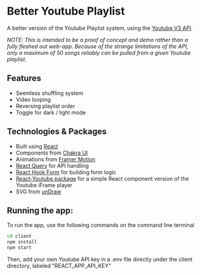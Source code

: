 # Better Youtube Playlist

A better version of the Youtube Playlist system, using the [Youtube V3 API](https://developers.google.com/youtube/v3/).

_NOTE: This is intended to be a proof of concept and demo rather than a fully fleshed out web-app. Because of the strange limitations of the API, only a maximum of 50 songs reliably can be pulled from a given Youtube playlist._

## Features

- Seemless shuffling system
- Video looping
- Reversing playlist order
- Toggle for dark / light mode

## Technologies & Packages

- Built using [React](https://reactjs.org/)
- Components from [Chakra UI](https://chakra-ui.com/)
- Animations from [Framer Motion](https://www.framer.com/motion/)
- [React Query](https://react-query.tanstack.com/) for API handling
- [React Hook Form](https://react-hook-form.com/) for building form logic
- [React-Youtube package](https://www.npmjs.com/package/react-youtube) for a simple React component version of the Youtube iFrame player
- SVG from [unDraw](https://undraw.co/)

## Running the app:

To run the app, use the following commands on the command line terminal

```sh
cd client
npm install
npm start
```

Then, add your own Youtube API key in a .env file directly under the client directory, labeled "REACT_APP_API_KEY"
